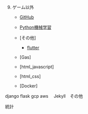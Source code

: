 9. ゲーム以外
   + [GitHub](Github/Github.md)

   + [Python機械学習](https://drive.google.com/drive/folders/1Pwr0G_I46uJpsPWQFGAk6pymbJDx_hR_)

   + [その他]
       - [flutter](Flutter/Flutter1.md)



   + [Gas]
   + [html_javascript]
   + [html_css]
   + [Docker]


   
django flask gcp aws 　Jekyll　その他

統計
